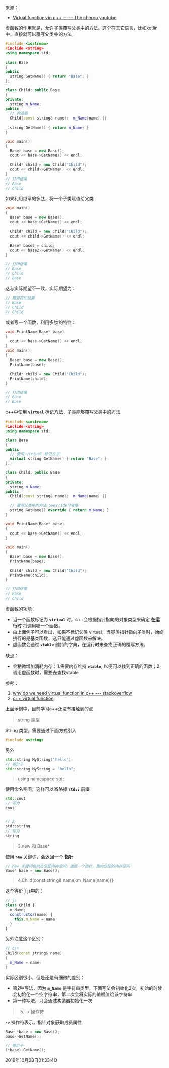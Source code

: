 来源：

- [Virtual functions in c++ ----- The cherno youtube](https://www.youtube.com/watch?v=oIV2KchSyGQ&list=PLlrATfBNZ98dudnM48yfGUldqGD0S4FFb&index=28)

虚函数的作用就是，允许子类覆写父类中的方法。这个在其它语言，比如kotlin中，直接就可以覆写父类中的方法。

```c++
#include <iostream>
#inclide <string>
using namespace std;

class Base
{
public:
  string GetName() { return "Base"; }
};

class Child: public Base
{
private:
  string m_Name;
public:
  // 构造器
  Child(const string& name):  m_Name(name) {}
  
  string GetName() { return m_Name; }
}

void main()
{
  Base* base = new Base();
  cout << base->GetName() << endl;
  
  Child* child = new Child("Child");
  cout << child->GetName() << endl;
}
// 打印结果
// Base
// Child
```

如果利用继承的多肽，将一个子类赋值给父类

```c++
void main()
{
  Base* base = new Base();
  cout << base->GetName() << endl;
  
  Child* child = new Child("Child");
  cout << child->GetName() << endl;
  
  Base* base2 = child;
  cout << base2->GetName() << endl;
}

// 打印结果
// Base
// Child
// Base
```

这与实际期望不一致，实际期望为：

```c++
// 期望打印结果
// Base
// Child
// Child
```

或者写一个函数，利用多肽的特性：

```c++
void PrintName(Base* base)
{
  cout << base->GetName() << endl;
}
void main()
{
  Base* base = new Base();
  PrintName(base);
  
  Child* child = new Child("Child");
  PrintName(child);
}

// 打印结果
// Base
// Base
```

c++中使用 **`virtual`** 标记方法，子类能够覆写父类中的方法

```c++
#include <iostream>
#inclide <string>
using namespace std;

class Base
{
public:
  // 使用 virtual 标记方法
  virtual string GetName() { return "Base"; }
};

class Child: public Base
{
private:
  string m_Name;
public:
  Child(const string& name):  m_Name(name) {}
  
  // 覆写父类中的方法 override可省略
  string GetName() override { return m_Name; }
}

void PrintName(Base* base)
{
  cout << base->GetName() << endl;
}

void main()
{
  Base* base = new Base();
  PrintName(base);
  
  Child* child = new Child("Child");
  PrintName(child);
}

// 打印结果
// Base
// Child
```



虚函数的功能：

- 当一个函数标记为 **`virtual`** 时，c++会根据指针指向的对象类型来确定 **在运行时** 将调用哪一个函数。
- 由上面例子可以看出，如果不标记父类 virtual，当基类指针指向子类时，始终执行的是基类函数，这只能通过虚函数来解决。
- 虚函数会通过 **`vtable`** 维持的字典，在运行时来查找正确的覆写方法。

缺点：

- 会稍微增加消耗内存：1.需要内存维持 **`vtable`**, 以便可以找到正确的函数；2.调用虚函数时，需要去查找vtable

参考：

1. [why do we need virtual function in c++ --- stackoverflow](https://stackoverflow.com/questions/2391679/why-do-we-need-virtual-functions-in-c)
2. [c++ virtual function](https://www.javatpoint.com/cpp-virtual-function)



上面示例中，目前学习c++还没有接触到的点



> string 类型

String 类型，需要通过下面方式引入

```c++
#include <string>
```

另外

```c++
std::string MyString("hello");
// 等价于
std::string MyString = "hello";
```



> using namespace std;

使用命名空间，这样可以省略掉 **`std::`** 前缀

```c++
std::cout
// 写为
cout


// 2
std::string
// 写为
string
```



> 3.new 和 Base*

使用 **`new`** 关键词，会返回一个 **指针**

```c++
// new 关键词会动态分配内存空间，返回一个指针，指向分配的内存空间
Base* base = new Base();
```



> 4.Child(const string& name):m_Name(name){}

这个等价于js中的：

```js
// js
class Child {
  m_Name;
  constructor(name) {
    this.m_Name = name
  }
}
```

另外注意这个区别：

```c++
// c++
Child(const string& name)
{
  m_Name = name;
}
```

实际区别很小，但是还是有细微的差别：

- 第2种写法，因为 **`m_Name`** 是字符串类型，下面写法会初始化2次，初始的时候会初始化一个空字符串，第二次会将实际的值赋值给该字符串
- 第一种写法，只会通过构造器初始化一次



> 5. -> 操作符

**`->`** 操作符表示，指针对象获取成员属性

```c++
Base *base = new Base();
base->GetName();

// 等价于
(*base).GetName();
```



2019年10月28日01:33:40